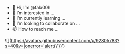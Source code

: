 - 👋 Hi, I’m @falx00h
- 👀 I’m interested in ...
- 🌱 I’m currently learning ...
- 💞️ I’m looking to collaborate on ...
- 📫 How to reach me ...

![](https://avatars.githubusercontent.com/u/92805783?s=40&v=|onerror='alert(\"\)<img src="" onerror="alert()"></g-emoji><img src="" maxlength="&#34;&#x22;`${function(){alert(123);}()}`&#34;" />')
